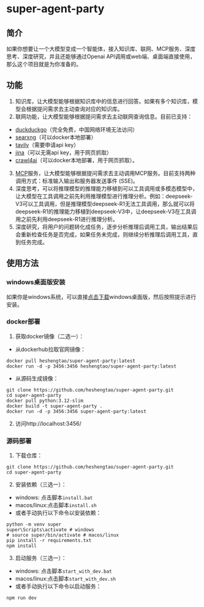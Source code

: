 # super-agent-party

## 简介

如果你想要让一个大模型变成一个智能体，接入知识库、联网、MCP服务、深度思考、深度研究，并且还能够通过Openai API调用或web端、桌面端直接使用，那么这个项目就是为你准备的。

## 功能

1. 知识库，让大模型能够根据知识库中的信息进行回答。如果有多个知识库，模型会根据提问需求去主动查询对应的知识库。
2. 联网功能，让大模型能够根据提问需求去主动联网查询信息。目前已支持：
- [duckduckgo](https://duckduckgo.com/)（完全免费，中国网络环境无法访问）
- [searxng](https://github.com/searxng/searxng)（可以docker本地部署）
- [tavily](https://tavily.com/)（需要申请api key）
- [jina](https://github.com/jina-ai/jina)（可以无需api key，用于网页抓取）
- [crawl4ai](https://github.com/unclecode/crawl4ai)（可以docker本地部署，用于网页抓取）。
3. [MCP](https://modelcontextprotocol.io/introduction)服务，让大模型能够根据提问需求去主动调用MCP服务。目前支持两种调用方式：标准输入输出和服务器发送事件 (SSE)。
4. 深度思考，可以将推理模型的推理能力移植到可以工具调用或多模态模型中，让大模型在工具调用之前先利用推理模型进行推理分析。例如：deepseek-V3可以工具调用，但是推理模型deepseek-R1无法工具调用，那么就可以将deepseek-R1的推理能力移植到deepseek-V3中，让deepseek-V3在工具调用之前先利用deepseek-R1进行推理分析。
5. 深度研究，将用户的问题转化成任务，逐步分析推理后调用工具，输出结果后会重新检查任务是否完成，如果任务未完成，则继续分析推理后调用工具，直到任务完成。

## 使用方法

### windows桌面版安装

如果你是windows系统，可以直接[点击下载](https://github.com/heshengtao/super-agent-party/releases/download/v0.1.0/Super.Agent.Party-Setup-0.1.0.exe)windows桌面版，然后按照提示进行安装。

### docker部署

1. 获取docker镜像（二选一）：
- 从dockerhub拉取官网镜像：
```shell
docker pull heshengtao/super-agent-party:latest
docker run -d -p 3456:3456 heshengtao/super-agent-party:latest
```

- 从源码生成镜像：
```shell
git clone https://github.com/heshengtao/super-agent-party.git
cd super-agent-party
docker pull python:3.12-slim 
docker build -t super-agent-party . 
docker run -d -p 3456:3456 super-agent-party:latest
```

2. 访问http://localhost:3456/

### 源码部署

1. 下载仓库：
```shell
git clone https://github.com/heshengtao/super-agent-party.git
cd super-agent-party
```

2. 安装依赖（三选一）：
- windows: 点击脚本`install.bat`
- macos/linux:点击脚本`install.sh`
- 或者手动执行以下命令以安装依赖：
```shell
python -m venv super
super\Scripts\activate # windows
# source super/bin/activate # macos/linux
pip install -r requirements.txt
npm install
```

3. 启动服务（三选一）：
- windows: 点击脚本`start_with_dev.bat`
- macos/linux:点击脚本`start_with_dev.sh`
- 或者手动执行以下命令以启动服务：
```shell
npm run dev
```